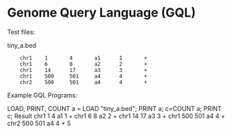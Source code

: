 Genome Query Language (GQL)
==========================

Test files:

tiny_a.bed

		chr1    1       4       a1      1       +
		chr1    6       8       a2      2       +
		chr1    14      17      a3      3       +
		chr1    500     501     a4      4       +
		chr2    500     501     a4      4       +

Example GQL Programs:

LOAD, PRINT, COUNT
		a = LOAD "tiny_a.bed";
		PRINT a;
		c=COUNT a;
		PRINT c;
Result
		chr1    1       4       a1      1       +
		chr1    6       8       a2      2       +
		chr1    14      17      a3      3       +
		chr1    500     501     a4      4       +
		chr2    500     501     a4      4       +
		5
